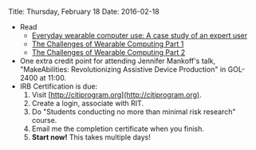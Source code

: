 Title: Thursday, February 18
Date: 2016-02-18

- Read
	- [Everyday wearable computer use: A case study of an expert
		user](http://link.springer.com/chapter/10.1007/978-3-540-45233-1_6)
	- [The Challenges of Wearable
		Computing Part 1](http://ieeexplore.ieee.org/xpl/articleDetails.jsp?arnumber=946681)
	- [The Challenges of Wearable Computing Part
		2](http://ieeexplore.ieee.org/xpl/articleDetails.jsp?arnumber=946683)
- One extra credit point for attending Jennifer Mankoff's talk,
	"MakeAbilities: Revolutionizing Assistive Device Production" in
	GOL-2400 at 11:00.
- IRB Certification is due:
	1. Visit [http://citiprogram.org](http://citiprogram.org).
	2. Create a login, associate with RIT.
	3. Do "Students conducting no more than minimal risk research"
		 course.
	4. Email me the completion certificate when you finish.
	5. **Start now!** This takes multiple days!

